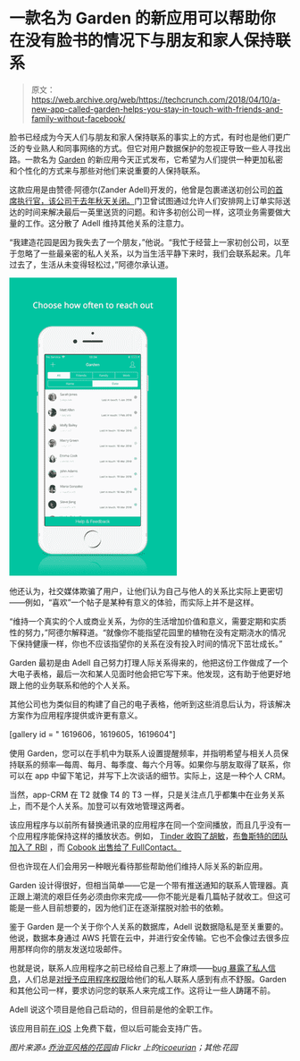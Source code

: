 # 一款名为 Garden 的新应用可以帮助你在没有脸书的情况下与朋友和家人保持联系

> 原文：<https://web.archive.org/web/https://techcrunch.com/2018/04/10/a-new-app-called-garden-helps-you-stay-in-touch-with-friends-and-family-without-facebook/>

脸书已经成为今天人们与朋友和家人保持联系的事实上的方式，有时也是他们更广泛的专业熟人和同事网络的方式。但它对用户数据保护的忽视正导致一些人寻找出路。一款名为 [Garden](https://web.archive.org/web/20221025222603/https://itunes.apple.com/us/app/garden-stay-in-touch/id1230466454) 的新应用今天正式发布，它希望为人们提供一种更加私密和个性化的方式来与那些对他们来说重要的人保持联系。

这款应用是由赞德·阿德尔(Zander Adell)开发的，他曾是包裹递送初创公司[的首席执行官，该公司于去年秋天关闭。](https://web.archive.org/web/20221025222603/https://techcrunch.com/2017/09/25/package-delivery-startup-doorman-is-shutting-down/)门卫曾试图通过允许人们安排网上订单实际送达的时间来解决最后一英里送货的问题。和许多初创公司一样，这项业务需要做大量的工作。这分散了 Adell 维持其他关系的注意力。

“我建造花园是因为我失去了一个朋友，”他说。“我忙于经营上一家初创公司，以至于忽略了一些最亲密的私人关系，以为当生活平静下来时，我们会联系起来。几年过去了，生活从未变得轻松过，”阿德尔承认道。

![](img/e2f412c3788c98e0365c2bb63ac65aaf.png)

他还认为，社交媒体欺骗了用户，让他们认为自己与他人的关系比实际上更密切——例如，“喜欢”一个帖子是某种有意义的体验，而实际上并不是这样。

“维持一个真实的个人或商业关系，为你的生活增加价值和意义，需要定期和实质性的努力，”阿德尔解释道。“就像你不能指望花园里的植物在没有定期浇水的情况下保持健康一样，你也不应该指望你的关系在没有投入时间的情况下茁壮成长。”

Garden 最初是由 Adell 自己努力打理人际关系得来的，他把这份工作做成了一个大电子表格，最后一次和某人见面时他会把它写下来。他发现，这有助于他更好地跟上他的业务联系和他的个人关系。

其他公司也为类似目的构建了自己的电子表格，他听到这些消息后认为，将该解决方案作为应用程序提供或许更有意义。

[gallery id = " 1619606，1619605，1619604"]

使用 Garden，您可以在手机中为联系人设置提醒频率，并指明希望与相关人员保持联系的频率—每周、每月、每季度、每六个月等。如果你与朋友取得了联系，你可以在 app 中留下笔记，并写下上次谈话的细节。实际上，这是一种个人 CRM。

当然，app-CRM 在 T2 就像 T4 的 T3 一样，只是关注点几乎都集中在业务关系上，而不是个人关系。加登可以有效地管理这两者。

该应用程序与以前所有替换通讯录的应用程序在同一个空间播放，而且几乎没有一个应用程序能保持这样的播放状态。例如， [Tinder 收购了胡敏](https://web.archive.org/web/20221025222603/https://techcrunch.com/2016/03/29/tinder-acquires-humin-as-it-broadens-out-from-dating-creates-sf-office/)，[布鲁斯特的团队加入了 RBI](https://web.archive.org/web/20221025222603/https://techcrunch.com/2015/10/23/brewster-contacts-app-team-gets-acqui-hired-by-burger-king-owner-rbi-brewster-lives-on/) ，而 [Cobook 出售给了 FullContact。](https://web.archive.org/web/20221025222603/https://techcrunch.com/2014/01/15/fullcontact-acquires-cobook-to-build-a-better-universal-address-book/)

但也许现在人们会用另一种眼光看待那些帮助他们维持人际关系的新应用。

Garden 设计得很好，但相当简单——它是一个带有推送通知的联系人管理器。真正跟上潮流的艰巨任务必须由你来完成——你不能光是看几篇帖子就收工。但这可能是一些人目前想要的，因为他们正在逐渐摆脱对脸书的依赖。

鉴于 Garden 是一个关于你个人关系的数据库，Adell 说数据隐私是至关重要的。他说，数据本身通过 AWS 托管在云中，并进行安全传输。它也不会像过去很多应用那样向你的朋友发送垃圾邮件。

也就是说，联系人应用程序之前已经给自己惹上了麻烦——[bug 暴露了私人信息](https://web.archive.org/web/20221025222603/https://techcrunch.com/2012/07/13/brewsters-address-book-app-briefly-exposes-ashton-kutchers-others-private-data-company-says-its-fixed/)，人们总是[对授予应用程序权限](https://web.archive.org/web/20221025222603/https://thenextweb.com/apps/2012/02/07/path-2-uploads-your-address-book-but-says-that-its-for-friend-matching-and-will-be-opt-in-soon/)给他们的私人联系人感到有点不舒服。Garden 和其他公司一样，要求访问您的联系人来完成工作。这将让一些人踌躇不前。

Adell 说这个项目是他自己启动的，但目前是他的全职工作。

该应用目前[在 iOS](https://web.archive.org/web/20221025222603/https://itunes.apple.com/us/app/garden-stay-in-touch/id1230466454) 上免费下载，但以后可能会支持广告。

*图片来源:top: [乔治亚风格的花园](https://web.archive.org/web/20221025222603/https://www.flickr.com/photos/jamespaullong/539010126)由 Flickr 上的[ricoeurian](https://web.archive.org/web/20221025222603/https://www.flickr.com/photos/jamespaullong/)；其他:花园*